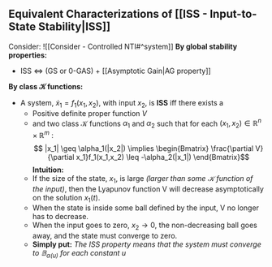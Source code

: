 ## Equivalent Characterizations of [[ISS - Input-to-State Stability|ISS]]
Consider: ![[Consider - Controlled NTI#^system]]
**By global stability properties:**
-  ISS  $\Leftrightarrow$  (GS  or   0-GAS) + [[Asymptotic Gain|AG property]]

**By class $\mathcal{K}$ functions:**
- A system, $\dot{x}_1 = f_1(x_1,x_2)$, with input $x_2$, is **ISS** iff there exists a
	- Positive definite proper function $V$
	- and two class $\mathcal{K}$ functions $\alpha_1$ and $\alpha_2$ 
	such that for each $(x_1,x_2) \in \mathbb{R}^n \times \mathbb{R}^m$ :
	$$ |x_1| \geq \alpha_1(|x_2|) \implies \begin{Bmatrix} \frac{\partial V}{\partial x_1}f_1(x_1,x_2) \leq -\alpha_2(|x_1|) \end{Bmatrix}$$
	**Intuition:**
	- If the size of the state, $x_1$, is large *(larger than some $\mathcal{K}$ function of the input)*, then the Lyapunov function V will decrease asymptotically on the solution $x_1(t)$.
	- When the state is inside some ball defined by the input, V no longer has to decrease.
	- When the input goes to zero, $x_2 \rightarrow 0$, the non-decreasing ball goes away, and the state must converge to zero.
	- **Simply put:** *The ISS property means that the system must converge to $\mathbb{B}_{\alpha(u)}$ for each constant $u$*
